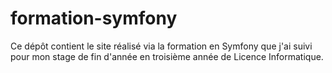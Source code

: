 # formation-symfony

Ce dépôt contient le site réalisé via la formation en Symfony que j'ai suivi pour mon stage de fin d'année en troisième année de Licence Informatique.
